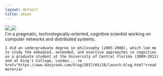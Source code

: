 ```yaml
---
layout: default
title: about
---
```


<div class="row">
  <div class="column">
  <a class='hover_image' href='#'>
      <img src='https://www.danjcook.com/assets/images/me_box.png'/>
      <img  src='https://www.danjcook.com/assets/images/me.png' class='hide'/>
  </a>
  </div>
  <div class="column">
    I'm a pragmatic, technologically-oriented, cognitive scientist working on computer networks and distributed systems.

    I did an undergraduate degree in philosophy (2005-2008), which led me to study the embodied, extended, and enactive approaches to cognition as a graduate student at the University of Central Florida (2009-2011) and at King's College, London... <a href="https://www.danjcook.com/blog/2017/05/28/launch-blog.html">read more</a>
  </div>
</div>
